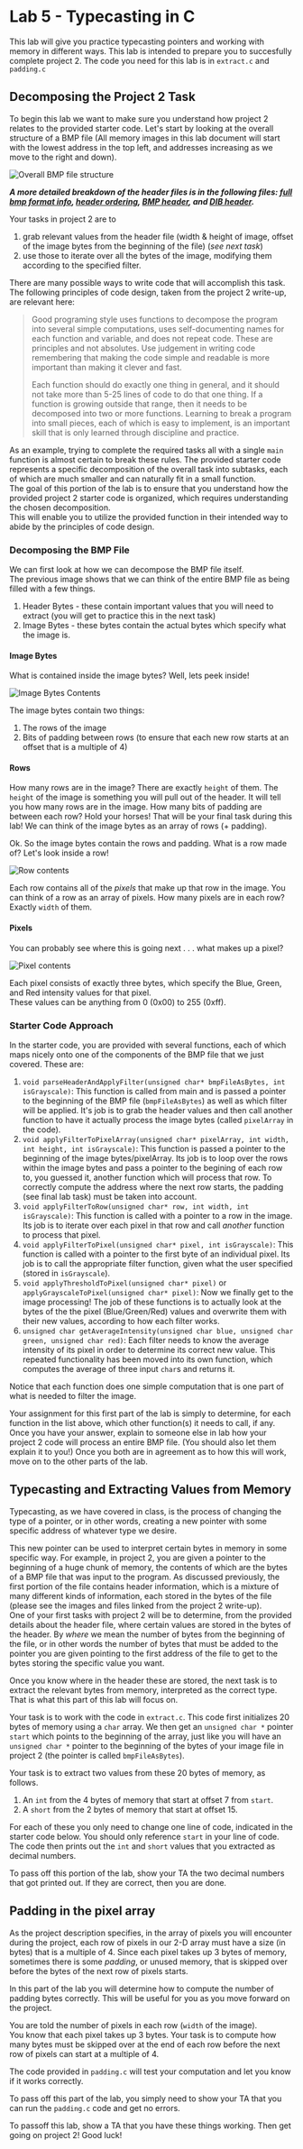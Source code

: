 # Lab 5 - Typecasting in C

This lab will give you practice typecasting pointers and working with memory in different ways. 
This lab is intended to prepare you to succesfully complete project 2. 
The code you need for this lab is in `extract.c` and `padding.c`

## Decomposing the Project 2 Task
To begin this lab we want to make sure you understand how project 2 relates to the provided starter code. 
Let's start by looking at the overall structure of a BMP file (All memory images in this lab document will start with the lowest address in the top left, and addresses increasing as we move to the right and down).

![Overall BMP file structure]( bmpFileFormat.jpg )

***A more detailed breakdown of the header files is in the following files: [full bmp format info](bmp-file-info.pdf), [header ordering](headerOrder.png), [BMP header](BMPheader.png), and [DIB header](DIBHeader.png).***

Your tasks in project 2 are to 
  
1. grab relevant values from the header file (width & height of image, offset of the image bytes from the beginning of the file) (*see next task*) 
2. use those to iterate over all the bytes of the image, modifying them according to the specified filter. 

There are many possible ways to write code that will accomplish this task. 
The following principles of code design, taken from the project 2 write-up, are relevant here: 

> Good programing style uses functions to decompose the program into several simple computations, uses self-documenting names for each function and variable, and does not repeat code. These are principles and not absolutes. Use judgement in writing code remembering that making the code simple and readable is more important than making it clever and fast.
>
>Each function should do exactly one thing in general, and it should not take more than 5-25 lines of code to do that one thing. If a function is growing outside that range, then it needs to be decomposed into two or more functions. Learning to break a program into small pieces, each of which is easy to implement, is an important skill that is only learned through discipline and practice. 

As an example, trying to complete the required tasks all with a single `main` function is almost certain to break these rules. 
The provided starter code represents a specific decomposition of the overall task into subtasks, each of which are much smaller and can naturally fit in a small function.  
The goal of this portion of the lab is to ensure that you understand how the provided project 2 starter code is organized, which requires understanding the chosen decomposition.  
This will enable you to utilize the provided function in their intended way to abide by the principles of code design. 

### Decomposing the BMP File

We can first look at how we can decompose the BMP file itself.  
The previous image shows that we can think of the entire BMP file as being filled with a few things.  

1. Header Bytes - these contain important values that you will need to extract (you will get to practice this in the next task)
2. Image Bytes - these bytes contain the actual bytes which specify what the image is. 

#### Image Bytes

What is contained inside the image bytes? Well, lets peek inside!

![Image Bytes Contents]( bmpImageBytes.jpg )

The image bytes contain two things: 

1. The rows of the image
2. Bits of padding between rows (to ensure that each new row starts at an offset that is a multiple of 4)

#### Rows

How many rows are in the image?  There are exactly `height` of them.  The `height` of the image is something you will pull out of the header.  It will tell you how many rows are in the image. 
How many bits of padding are between each row?  Hold your horses! That will be your final task during this lab!
We can think of the image bytes as an array of rows (+ padding). 

Ok.  So the image bytes contain the rows and padding.  What is a row made of?  Let's look inside a row!

![Row contents]( bmpOneRow.jpg )

Each row contains all of the *pixels* that make up that row in the image.  You can think of a row as an array of pixels. 
How many pixels are in each row?  Exactly `width` of them.  

#### Pixels
You can probably see where this is going next . . . what makes up a pixel? 

![Pixel contents]( bmpOnePixel.jpg )

Each pixel consists of exactly three bytes, which specify the Blue, Green, and Red intensity values for that pixel.   
These values can be anything from 0 (0x00) to 255 (0xff).  

### Starter Code Approach
In the starter code, you are provided with several functions, each of which maps nicely onto one of the components of the BMP file that we just covered.  These are: 

  1. `void parseHeaderAndApplyFilter(unsigned char* bmpFileAsBytes, int isGrayscale)`: This function is called from main and is passed a pointer to the beginning of the BMP file (`bmpFileAsBytes`) as well as which filter will be applied. It's job is to grab the header values and then call another function to have it actually process the image bytes (called `pixelArray` in the code).
  2. `void applyFilterToPixelArray(unsigned char* pixelArray, int width, int height, int isGrayscale)`: This function is passed a pointer to the beginning of the image bytes/pixelArray.  Its job is to loop over the rows within the image bytes and pass a pointer to the begining of each row to, you guessed it, another function which will process that row.  To correctly compute the address where the next row starts, the padding (see final lab task) must be taken into account. 
  3. `void applyFilterToRow(unsigned char* row, int width, int isGrayscale)`: This function is called with a pointer to a row in the image.  Its job is to iterate over each pixel in that row and call *another* function to process that pixel.
  4. `void applyFilterToPixel(unsigned char* pixel, int isGrayscale)`: This function is called with a pointer to the first byte of an individual pixel.  Its job is to call the appropriate filter function, given what the user specified (stored in `isGrayscale`). 
  5. `void applyThresholdToPixel(unsigned char* pixel)` or `applyGrayscaleToPixel(unsigned char* pixel)`: Now we finally get to the image processing!  The job of these functions is to actually look at the bytes of the the pixel (Blue/Green/Red) values and overwrite them with their new values, according to how each filter works. 
  6. `unsigned char getAverageIntensity(unsigned char blue, unsigned char green, unsigned char red)`: Each filter needs to know the average intensity of its pixel in order to determine its correct new value. This repeated functionality has been moved into its own function, which computes the average of three input `char`s and returns it. 

Notice that each function does one simple computation that is one part of what is needed to filter the image.

Your assignment for this first part of the lab is simply to determine, for each function in the list above, which other function(s) it needs to call, if any.  Once you have your answer, explain to someone else in lab how your project 2 code will process an entire BMP file.  (You should also let them explain it to you!) Once you both are in agreement as to how this will work, move on to the other parts of the lab. 

## Typecasting and Extracting Values from Memory

Typecasting, as we have covered in class, is the process of changing the type of a pointer, or in other words, creating a new pointer with some specific address of whatever type we desire. 

This new pointer can be used to interpret certain bytes in memory in some specific way.  For example, in project 2, you are given a pointer to the beginning of a huge chunk of memory, the contents of which are the bytes of a BMP file that was input to the program. 
As discussed previously, the first portion of the file contains header information, which is a mixture of many different kinds of information, each stored in the bytes of the file (please see the images and files linked from the project 2 write-up).  
One of your first tasks with project 2 will be to determine, from the provided details about the header file, where certain values are stored in the bytes of the header. 
By *where* we mean the number of bytes from the beginning of the file, or in other words the number of bytes that must be added to the pointer you are given pointing to the first address of the file to get to the bytes storing the specific value you want.  

Once you know where in the header these are stored, the next task is to extract the relevant bytes from memory, interpreted as the correct type.  That is what this part of this lab will focus on. 

Your task is to work with the code in `extract.c`.
This code first initializes 20 bytes of memory using a `char` array. 
We then get an `unsigned char *` pointer `start` which points to the beginning of the array, just like you will have an `unsigned char *` pointer to the beginning of the bytes of your image file in project 2 (the pointer is called `bmpFileAsBytes`). 

Your task is to extract two values from these 20 bytes of memory, as follows. 
1. An `int` from the 4 bytes of memory that start at offset 7 from `start`. 
2. A `short` from the 2 bytes of memory that start at offset 15. 

For each of these you only need to change one line of code, indicated in the starter code below. 
You should only reference `start` in your line of code.
The code then prints out the `int` and `short` values that you extracted as decimal numbers.  

To pass off this portion of the lab, show your TA the two decimal numbers that got printed out.  If they are correct, then you are done.

## Padding in the pixel array

As the project description specifies, in the array of pixels you will encounter during the project, each row of pixels in our 2-D array must have a size (in bytes) that is a multiple of 4. 
Since each pixel takes up 3 bytes of memory, sometimes there is some *padding*, or unused memory, that is skipped over before the bytes of the next row of pixels starts. 

In this part of the lab you will determine how to compute the number of padding bytes correctly. 
This will be useful for you as you move forward on the project. 

You are told the number of pixels in each row (`width` of the image).  
You know that each pixel takes up 3 bytes. 
Your task is to compute how many bytes must be skipped over at the end of each row before the next row of pixels can start at a multiple of 4.

The code provided in `padding.c` will test your computation and let you know if it works correctly. 

To pass off this part of the lab, you simply need to show your TA that you can run the `padding.c` code and get no errors. 

To passoff this lab, show a TA that you have these things working.  Then get going on project 2! Good luck!